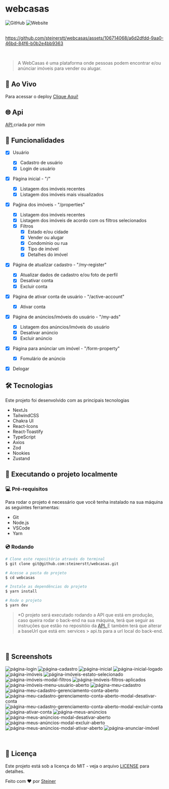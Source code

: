 #  webcasas

![GitHub](https://img.shields.io/github/license/steinerstt/webcasas?style=for-the-badge)
![Website](https://img.shields.io/website?color=gree&label=Status&style=for-the-badge&up_message=finalizado&url=https://github.com/steinerstt/webcasas)
<br><br>

https://github.com/steinerstt/webcasas/assets/106714068/a6d2dfdd-9aa0-46bd-84f6-b0b2e4bb9363

<br>

> A WebCasas é uma plataforma onde pessoas podem encontrar e/ou anúnciar imóveis para vender ou alugar.


## 🔰 Ao Vivo
Para acessar o deploy <a href="https://webcasas-theta.vercel.app/" target="_blank" > Clique Aqui! </a>

## 🌐 Api
<a href="https://github.com/steinerstt/api-webcasas" target="_blank"> API </a> criada por mim 

## 📌 Funcionalidades
- [x] Usuário
  - [x] Cadastro de usuário 
  - [x] Login de usuário
- [x] Pàgina inicial - "/"
  - [x] Listagem dos imóveis recentes 
  - [x] Listagem dos imóveis mais visualizados 
- [x] Paǵina dos imóveis - "/properties" 
  - [x] Listagem dos imóveis recentes
  - [x] Listagem dos imóveis de acordo com os filtros selecionados
  - [x] Filtros
    - [x] Estado e/ou cidade 
    - [x] Vender ou alugar
    - [x] Condomínio ou rua 
    - [x] Tipo de imóvel
    - [x] Detalhes do imóvel
 - [x] Página de atualizar cadastro - "/my-register"
   - [x] Atualizar dados de cadastro e/ou foto de perfil   
   - [x] Desativar conta
   - [x] Excluir conta
 - [x] Pàgina de ativar conta de usuário - "/active-account"
   - [x] Ativar conta
 - [x] Página de anúncios/imóveis do usuário - "/my-ads"
   - [x] Listagem dos anúncios/imóveis do usuário
   - [x] Desativar anúncio   
   - [x] Excluir anúncio
 - [x] Página para anúnciar um imóvel - "/form-property"
   - [x] Fomulário de anúncio 
- [x] Delogar
  

## 🛠️ Tecnologias
 Este projeto foi desenvolvido com as principais tecnologias
- NextJs
- TailwindCSS
- Chakra UI
- React-Icons
- React-Toastify
- TypeScript
- Axios
- Zod
- Nookies
- Zustand


## 🚀 Executando o projeto localmente

### 💻 Pré-requisitos
Para rodar o projeto é necessário que você tenha instalado na sua máquina as seguintes ferramentas:
- Git
- Node.js
- VSCode
- Yarn

### 💿 Rodando
```bash
# Clone este repositório através do terminal
$ git clone git@github.com:steinerstt/webcasas.git

# Acesse a pasta do projeto
$ cd webcasas

# Instale as dependências do projeto
$ yarn install

# Rode o projeto 
$ yarn dev
```
> *O projeto será executado rodando a API que está em produção, caso queira rodar o back-end na sua máquina, terá que seguir as instruções que estão no repositóio da <a href="https://github.com/steinerstt/api-webcasas" target="_blank"> API. </a> E também terá que alterar a baseUrl que está em: services > api.ts para a url local do back-end.

<br>

## 📸 Screenshots


![página-login](https://github.com/steinerstt/webcasas/assets/106714068/858d2112-0332-430a-8151-46ad24538629)
![página-cadastro](https://github.com/steinerstt/webcasas/assets/106714068/485978af-8c78-4f61-95a0-8cfedd6e458c)
![página-inicial](https://github.com/steinerstt/webcasas/assets/106714068/6435040d-a772-480a-bf64-5d5f8d2decac)
![página-inicial-logado](https://github.com/steinerstt/webcasas/assets/106714068/c77c4c24-3405-42ad-9807-a2832c89aad9)
![página-imóveis](https://github.com/steinerstt/webcasas/assets/106714068/4431e702-8e40-4a7d-8a35-4fea9be0327d)
![página-imóveis-estato-selecionado](https://github.com/steinerstt/webcasas/assets/106714068/c0256f6d-b4cc-4a2d-85e8-cc21bf7cb406)
![página-imóveis-modal-filtros](https://github.com/steinerstt/webcasas/assets/106714068/5ed5f289-81c9-417f-b16b-feb80aa56483)
![página-imóveis-filtros-aplicados](https://github.com/steinerstt/webcasas/assets/106714068/913d5a52-3211-4dc6-9577-4e6996aa6ce7)
![página-imóveis-menu-usuário-aberto](https://github.com/steinerstt/webcasas/assets/106714068/d17c4223-ed1d-4951-adf6-14b90be6938e)
![página-meu-cadastro](https://github.com/steinerstt/webcasas/assets/106714068/d9348409-191e-43fe-bf25-33512ce3b59d)
![página-meu-cadastro-gerenciamento-conta-aberto](https://github.com/steinerstt/webcasas/assets/106714068/c7e256cb-34cb-4d3b-87f0-4b3a52610d94)
![página-meu-cadastro-gerenciamento-conta-aberto-modal-desativar-conta](https://github.com/steinerstt/webcasas/assets/106714068/34e01984-a8e4-44aa-a0e4-d9ebd9d3c2ad)
![página-meu-cadastro-gerenciamento-conta-aberto-modal-excluir-conta](https://github.com/steinerstt/webcasas/assets/106714068/5ae5556d-dfe1-4ff9-804b-505bff5c422c)
![página-ativar-conta](https://github.com/steinerstt/webcasas/assets/106714068/abd99960-1642-478d-b664-68c3ed15d8f3)
![página-meus-anúncios](https://github.com/steinerstt/webcasas/assets/106714068/97577b95-46f3-4b81-97e0-0620db3dd9d2)
![página-meus-anúncios-modal-desativar-aberto](https://github.com/steinerstt/webcasas/assets/106714068/87efdc55-658b-43df-afdf-779ca903d301)
![página-meus-anúncios-modal-excluir-aberto](https://github.com/steinerstt/webcasas/assets/106714068/49e40b08-d7f7-468b-86aa-8334ee4cf27a)
![página-meus-anúncios-modal-ativar-aberto](https://github.com/steinerstt/webcasas/assets/106714068/2abb021d-21d4-4ce3-acc5-e78b729c46c8)
![página-anunciar-imóvel](https://github.com/steinerstt/webcasas/assets/106714068/6e946dec-2715-44fa-8458-66f39eeea2f2)

<br>

## 📄 Licença
Este projeto está sob a licença do MIT - veja o arquivo [LICENSE](https://github.com/steinerstt/webcasas/blob/main/LICENSE) para detalhes.

Feito com ❤ por [Steiner](https://github.com/steinerstt)
